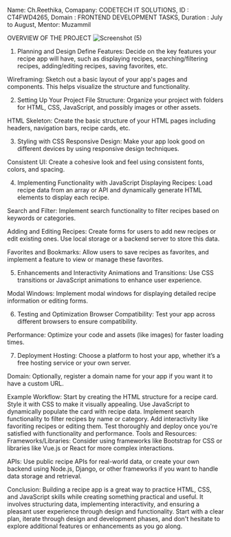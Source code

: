 Name: Ch.Reethika,
Comapany: CODETECH IT SOLUTIONS,
ID : CT4FWD4265,
Domain : FRONTEND DEVELOPMENT TASKS,
Duration : July to August,
Mentor: Muzammil

OVERVIEW OF THE PROJECT
![Screenshot (5)](https://github.com/user-attachments/assets/b6638d20-c8ce-4b53-90b2-5891ae8813bc)

1. Planning and Design
Define Features: Decide on the key features your recipe app will have, such as displaying recipes, searching/filtering recipes, adding/editing recipes, saving favorites, etc.

Wireframing: Sketch out a basic layout of your app's pages and components. This helps visualize the structure and functionality.

2. Setting Up Your Project
File Structure: Organize your project with folders for HTML, CSS, JavaScript, and possibly images or other assets.

HTML Skeleton: Create the basic structure of your HTML pages including headers, navigation bars, recipe cards, etc.

3. Styling with CSS
Responsive Design: Make your app look good on different devices by using responsive design techniques.

Consistent UI: Create a cohesive look and feel using consistent fonts, colors, and spacing.

4. Implementing Functionality with JavaScript
Displaying Recipes: Load recipe data from an array or API and dynamically generate HTML elements to display each recipe.

Search and Filter: Implement search functionality to filter recipes based on keywords or categories.

Adding and Editing Recipes: Create forms for users to add new recipes or edit existing ones. Use local storage or a backend server to store this data.

Favorites and Bookmarks: Allow users to save recipes as favorites, and implement a feature to view or manage these favorites.

5. Enhancements and Interactivity
Animations and Transitions: Use CSS transitions or JavaScript animations to enhance user experience.

Modal Windows: Implement modal windows for displaying detailed recipe information or editing forms.

6. Testing and Optimization
Browser Compatibility: Test your app across different browsers to ensure compatibility.

Performance: Optimize your code and assets (like images) for faster loading times.

7. Deployment
Hosting: Choose a platform to host your app, whether it’s a free hosting service or your own server.

Domain: Optionally, register a domain name for your app if you want it to have a custom URL.

Example Workflow:
Start by creating the HTML structure for a recipe card.
Style it with CSS to make it visually appealing.
Use JavaScript to dynamically populate the card with recipe data.
Implement search functionality to filter recipes by name or category.
Add interactivity like favoriting recipes or editing them.
Test thoroughly and deploy once you're satisfied with functionality and performance.
Tools and Resources:
Frameworks/Libraries: Consider using frameworks like Bootstrap for CSS or libraries like Vue.js or React for more complex interactions.

APIs: Use public recipe APIs for real-world data, or create your own backend using Node.js, Django, or other frameworks if you want to handle data storage and retrieval.

Conclusion:
Building a recipe app is a great way to practice HTML, CSS, and JavaScript skills while creating something practical and useful. It involves structuring data, implementing interactivity, and ensuring a pleasant user experience through design and functionality. Start with a clear plan, iterate through design and development phases, and don't hesitate to explore additional features or enhancements as you go along.
